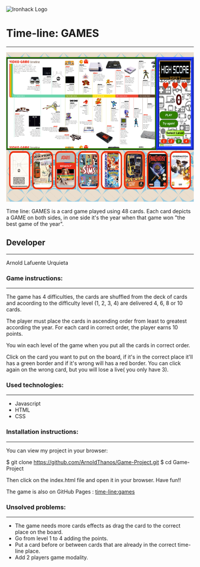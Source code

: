 ![Ironhack Logo](https://i.imgur.com/1QgrNNw.png)

# Time-line: GAMES
-------------------------

<p align="center"><img src="./images/time-line:games.png" width = "600" height="400"></p>

Time line: GAMES is a card game played using 48 cards. Each card depicts a GAME on both sides, in one side it's the year when that game won "the best game of the year". 

## Developer
-------------------------

Arnold Lafuente Urquieta

### Game instructions:
-------------------------

The game has 4 difficulties, the cards are shuffled from the deck of cards and acoording to the difficulty level (1, 2, 3, 4) are delivered 4, 6, 8 or 10 cards.

The player must place the cards in ascending order from least to greatest according the year. For each card in correct order, the player earns 10 points.

You win each level of the game when you put all the cards in correct order.

Click on the card you want to put on the board, if it's in the correct place it'll has a green border and if it's wrong will has a red border. You can click again on the wrong card, but you will lose a live( you only have 3).

### Used technologies:
-------------------------

* Javascript
* HTML
* CSS


### Installation instructions:
------------------------------

You can view my project in your browser:

$ git clone https://github.com/ArnoldThanos/Game-Project.git
$ cd Game-Project

Then click on the index.html file and open it in your browser. Have fun!!

The game is also on GitHub Pages : [time-line:games](https://arnoldthanos.github.io/Game-Project/)

### Unsolved problems:
-------------------------

* The game needs more cards effects as drag the card to the correct place on the board.
* Go from level 1 to 4 adding the points.
* Put a card before or between cards that are already in the correct time-line place.
* Add 2 players game modality.













 


